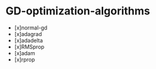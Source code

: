 # GD-optimization-algorithms


- [x]normal-gd
- [x]adagrad
- [x]adadelta
- [x]RMSprop
- [x]adam
- [x]rprop
